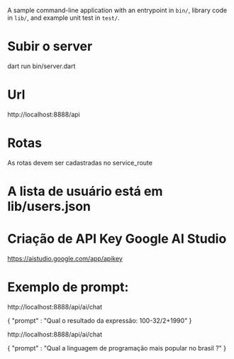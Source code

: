 A sample command-line application with an entrypoint in `bin/`, library code
in `lib/`, and example unit test in `test/`.

# Subir o server

dart run bin/server.dart

# Url

http://localhost:8888/api

# Rotas

As rotas devem ser cadastradas no service_route

# A lista de usuário está em lib/users.json

# Criação de API Key Google AI Studio

https://aistudio.google.com/app/apikey

# Exemplo de prompt:

http://localhost:8888/api/ai/chat

{
"prompt" : "Qual o resultado da expressão: 100-32/2+1990"
}

http://localhost:8888/api/ai/chat

{
"prompt" : "Qual a linguagem de programação mais popular no brasil ?"
}
